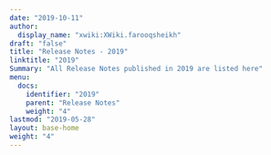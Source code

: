 ```yaml
---
date: "2019-10-11"
author:
  display_name: "xwiki:XWiki.farooqsheikh"
draft: "false"
title: "Release Notes - 2019"
linktitle: "2019"
Summary: "All Release Notes published in 2019 are listed here"
menu:
  docs:
    identifier: "2019"
    parent: "Release Notes"
    weight: "4"
lastmod: "2019-05-28"
layout: base-home
weight: "4"
---
```


